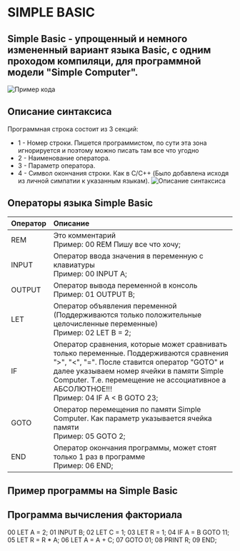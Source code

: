 # SIMPLE BASIC
Simple Basic - упрощенный и немного измененный вариант языка Basic, с одним проходом компиляци, для программной модели "Simple Computer". 
---
![Пример кода](https://ie.wampi.ru/2022/08/31/PRIMER-KODA-NA-Simple-Basic_1.jpg)
## Описание синтаксиса
Программная строка состоит из 3 секций:
- 1 - Номер строки. Пишется программистом, по сути эта зона игнорируется и поэтому можно писать там все что угодно
- 2 - Наименование оператора.
- 3 - Параметр оператора.
- 4 - Символ окончания строки. Как в C/C++ (Было добавлена исходя из личной симпатии к указанным языкам).
![Описание синтаксиса](https://im.wampi.ru/2022/08/31/PRIMER-KODA-NA-Simple-Basic_2.jpg)

## Операторы языка Simple Basic
|Оператор|Описание|
|:------|:-------|
|REM|Это комментарий<br />Пример: 00 REM Пишу все что хочу;|
|INPUT|Оператор ввода значения в переменную с клавиатуры<br />Пример: 00 INPUT A;|
|OUTPUT|Оператор вывода переменной в консоль<br />Пример: 01 OUTPUT B;|
|LET|Оператор объявления переменной (Поддерживаются только положительные целочисленные переменные)<br />Пример: 02 LET B = 2;|
|IF|Оператор сравнения, которые может сравнивать только переменные. Поддерживаются сравнения ">", "<", "=". После ставится оператор "GOTO" и далее указываем номер ячейки в памяти Simple Computer. Т.е. перемещение не ассоциативное а АБСОЛЮТНОЕ!!!<br />Пример: 04 IF A < B GOTO 23;|
|GOTO|Оператор перемещения по памяти Simple Computer. Как параметр указывается ячейка памяти<br /> Пример: 05 GOTO 2;|
|END|Оператор окончания программы, может стоят только 1 раз в программе<br /> Пример: 06 END;|
## Пример программы на Simple Basic
Программа вычисления факториала
---
00 LET A = 2;
01 INPUT B;
02 LET C = 1;
03 LET R = 1;
04 IF A = B GOTO 11;
05 LET R = R * A;
06 LET A = A + C;
07 GOTO 01;
08 PRINT R; 
09 END;
